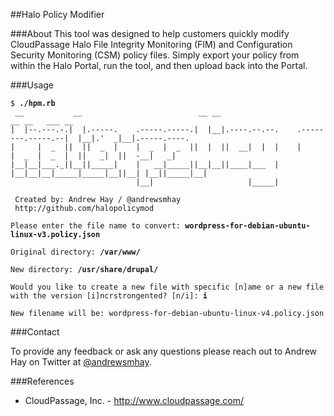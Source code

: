 ##Halo Policy Modifier

###About
This tool was designed to help customers quickly modify CloudPassage Halo File Integrity Monitoring (FIM) and Configuration Security Monitoring (CSM) policy files. Simply export your policy from within the Halo Portal, run the tool, and then upload back into the Portal.

###Usage

<pre><code>$ <strong>./hpm.rb</strong>
 __           __                          __ __                                    __ __   ___ __             
|  |--.---.-.|  |.-----.    .-----.-----.|  |__|.----.--.--.    .--------.-----.--|  |__|.'  _|__|.-----.----.
|     |  _  ||  ||  _  |    |  _  |  _  ||  |  ||  __|  |  |    |        |  _  |  _  |  ||   _|  ||  -__|   _|
|__|__|___._||__||_____|    |   __|_____||__|__||____|___  |    |__|__|__|_____|_____|__||__| |__||_____|__|  
                            |__|                     |_____|                                                  

 Created by: Andrew Hay / @andrewsmhay 
 http://github.com/halopolicymod

Please enter the file name to convert: <strong>wordpress-for-debian-ubuntu-linux-v3.policy.json</strong>

Original directory: <strong>/var/www/</strong>

New directory: <strong>/usr/share/drupal/</strong>

Would you like to create a new file with specific [n]ame or a new file with the version [i]ncrstrongented? [n/i]: <strong>i</strong>

New filename will be: wordpress-for-debian-ubuntu-linux-v4.policy.json
</code></pre>

###Contact

To provide any feedback or ask any questions please reach out to Andrew Hay on Twitter at <a href="http://twitter.com/andrewsmhay" target="new">@andrewsmhay</a>.

###References
* CloudPassage, Inc. - <a href="http://www.cloudpassage.com/">http://www.cloudpassage.com/</a>